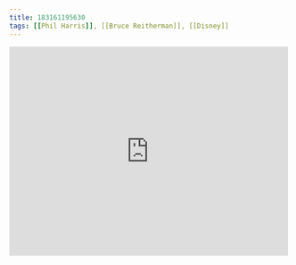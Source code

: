 ```yaml
---
title: 183161195630
tags: [[Phil Harris]], [[Bruce Reitherman]], [[Disney]]
---
```

<iframe allow="accelerometer; autoplay; clipboard-write; encrypted-media; gyroscope; picture-in-picture" allowfullscreen="" frameborder="0" height="375" id="youtube_iframe" src="https://www.youtube.com/embed/1PK-6fweLoo?feature=oembed&amp;enablejsapi=1&amp;origin=https://safe.txmblr.com&amp;wmode=opaque" width="500"></iframe>